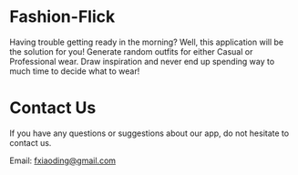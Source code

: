 # Fashion-Flick

Having trouble getting ready in the morning? Well, this application will be the solution for you! Generate random outfits for either Casual or Professional wear. Draw inspiration and never end up spending way to much time to decide what to wear!

# Contact Us

If you have any questions or suggestions about our app, do not hesitate to contact us.

Email: fxiaoding@gmail.com
